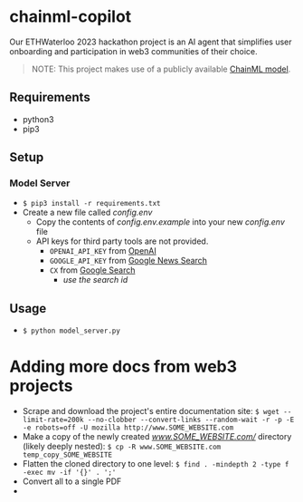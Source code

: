 # chainml-copilot
Our ETHWaterloo 2023 hackathon project is an AI agent that simplifies user onboarding and participation in web3 communities of their choice.

> NOTE: This project makes use of a publicly available [ChainML model](https://github.com/chain-ml/tmls-2023-material).

## Requirements

- python3
- pip3

## Setup

### Model Server

- `$ pip3 install -r requirements.txt`
- Create a new file called *config.env*
    - Copy the contents of *config.env.example* into your new *config.env* file
    - API keys for third party tools are not provided.
        - `OPENAI_API_KEY` from [OpenAI](https://platform.openai.com/account/api-keys)
        - `GOOGLE_API_KEY` from [Google News Search](https://programmablesearchengine.google.com/controlpanel/all)
        - `CX` from [Google Search](https://console.developers.google.com/)
            - _use the search id_

## Usage

- `$ python model_server.py`

# Adding more docs from web3 projects

- Scrape and download the project's entire documentation site: `$ wget --limit-rate=200k --no-clobber --convert-links --random-wait -r -p -E -e robots=off -U mozilla http://www.SOME_WEBSITE.com`
- Make a copy of the newly created *www.SOME_WEBSITE.com/* directory (likely deeply nested): `$ cp -R www.SOME_WEBSITE.com temp_copy_SOME_WEBSITE`
- Flatten the cloned directory to one level: `$ find . -mindepth 2 -type f -exec mv -if '{}' . ';'`
- Convert all to a single PDF
- 
